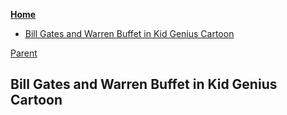 <!-- START doctoc generated TOC please keep comment here to allow auto update -->
<!-- DON'T EDIT THIS SECTION, INSTEAD RE-RUN doctoc TO UPDATE -->
**[Home](#pages/blog/cv19/index)**

- [Bill Gates and Warren Buffet in Kid Genius Cartoon](#bill-gates-and-warren-buffet-in-kid-genius-cartoon)

<!-- END doctoc generated TOC please keep comment here to allow auto update -->

[Parent](#pages/blog/cv19/bilmel)

## Bill Gates and Warren Buffet in Kid Genius Cartoon

<div class="video-view" data-id="YFL8-BK4QFk"></div>

<div class="video-view" data-id="Gedjb3un6bg"></div>
